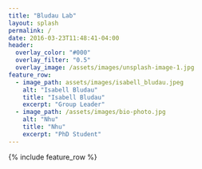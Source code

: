 ```yaml
---
title: "Bludau Lab"
layout: splash
permalink: /
date: 2016-03-23T11:48:41-04:00
header:
  overlay_color: "#000"
  overlay_filter: "0.5"
  overlay_image: /assets/images/unsplash-image-1.jpg
feature_row:
  - image_path: assets/images/isabell_bludau.jpeg
    alt: "Isabell Bludau"
    title: "Isabell Bludau"
    excerpt: "Group Leader"
  - image_path: /assets/images/bio-photo.jpg
    alt: "Nhu"
    title: "Nhu"
    excerpt: "PhD Student"
---
```


{% include feature_row %}
